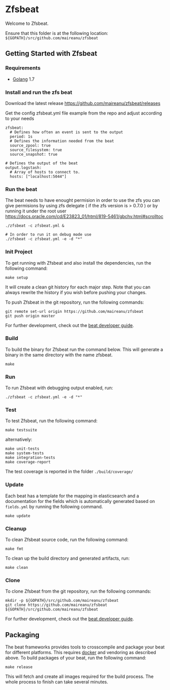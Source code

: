 # Zfsbeat

Welcome to Zfsbeat.

Ensure that this folder is at the following location:
`${GOPATH}/src/github.com/maireanu/zfsbeat`

## Getting Started with Zfsbeat

### Requirements

* [Golang](https://golang.org/dl/) 1.7

### Install and run the zfs beat

Download the latest release
https://github.com/maireanu/zfsbeat/releases

Get the config zfsbeat.yml file example from the repo and adjust according to your needs

```
zfsbeat:
  # Defines how often an event is sent to the output
  period: 1s
  # Defines the information needed from the beat
  source_zpool: true
  source_filesystem: true
  source_snapshot: true
  
# Defines the output of the beat
output.logstash:
  # Array of hosts to connect to.
  hosts: ["localhost:5044"]  
```

### Run the beat

The beat needs to have enought permision in order to use the zfs
you can give permisions by using zfs delegate ( if the zfs version is > 0.7.0 )  or by running it under the root user
https://docs.oracle.com/cd/E23823_01/html/819-5461/gbchv.html#scrolltoc

```
./zfsbeat -c zfsbeat.yml &

# In order to run it on debug mode use
./zfsbeat -c zfsbeat.yml -e -d "*"
```

### Init Project
To get running with Zfsbeat and also install the
dependencies, run the following command:

```
make setup
```

It will create a clean git history for each major step. Note that you can always rewrite the history if you wish before pushing your changes.

To push Zfsbeat in the git repository, run the following commands:

```
git remote set-url origin https://github.com/maireanu/zfsbeat
git push origin master
```

For further development, check out the [beat developer guide](https://www.elastic.co/guide/en/beats/libbeat/current/new-beat.html).

### Build

To build the binary for Zfsbeat run the command below. This will generate a binary
in the same directory with the name zfsbeat.

```
make
```


### Run

To run Zfsbeat with debugging output enabled, run:

```
./zfsbeat -c zfsbeat.yml -e -d "*"
```


### Test

To test Zfsbeat, run the following command:

```
make testsuite
```

alternatively:
```
make unit-tests
make system-tests
make integration-tests
make coverage-report
```

The test coverage is reported in the folder `./build/coverage/`

### Update

Each beat has a template for the mapping in elasticsearch and a documentation for the fields
which is automatically generated based on `fields.yml` by running the following command.

```
make update
```


### Cleanup

To clean  Zfsbeat source code, run the following command:

```
make fmt
```

To clean up the build directory and generated artifacts, run:

```
make clean
```


### Clone

To clone Zfsbeat from the git repository, run the following commands:

```
mkdir -p ${GOPATH}/src/github.com/maireanu/zfsbeat
git clone https://github.com/maireanu/zfsbeat ${GOPATH}/src/github.com/maireanu/zfsbeat
```


For further development, check out the [beat developer guide](https://www.elastic.co/guide/en/beats/libbeat/current/new-beat.html).


## Packaging

The beat frameworks provides tools to crosscompile and package your beat for different platforms. This requires [docker](https://www.docker.com/) and vendoring as described above. To build packages of your beat, run the following command:

```
make release
```

This will fetch and create all images required for the build process. The whole process to finish can take several minutes.
